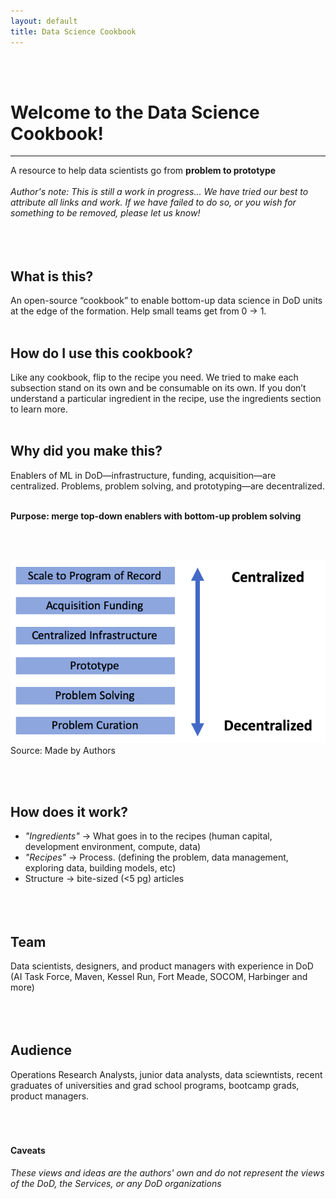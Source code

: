 ```yaml
---
layout: default
title: Data Science Cookbook
---
```

<br><br>
# Welcome to the Data Science Cookbook!
-------------------------
A resource to help data scientists go from **problem to prototype**
<br><br>
_Author's note: This is still a work in progress..._
_We have tried our best to attribute all links and work. If we have failed to do so, or you wish for something to be removed, please let us know!_
<br/><br/><br><br>
## What is this?
An open-source “cookbook” to enable bottom-up data science in DoD units at the edge of the formation. Help small teams get from 0 → 1.
<br><br>


## How do I use this cookbook?
Like any cookbook, flip to the recipe you need. We tried to make each subsection stand on its own and be consumable on its own. If you don’t understand a particular ingredient in the recipe, use the ingredients section to learn more.
<br/><br/>

## Why did you make this?
Enablers of ML in DoD—infrastructure, funding, acquisition—are centralized.
Problems, problem solving, and prototyping—are decentralized.
<br/><br/>

**Purpose: merge top-down enablers with bottom-up problem solving**

<br><br>

![Centralized and Decentralized](./assets/index/centralized_decentralized.png)
Source: Made by Authors


<br/><br/>
## How does it work?
- _"Ingredients"_ → What goes in to the recipes (human capital, development environment, compute, data)
- _"Recipes"_ → Process. (defining the problem, data management, exploring data, building models, etc)
- Structure → bite-sized (<5 pg) articles
<br/><br/><br/><br/>

## Team
Data scientists, designers, and product managers with experience in DoD (AI Task Force, Maven, Kessel Run, Fort Meade, SOCOM, Harbinger and more)
<br/><br/><br/><br/>

## Audience
Operations Research Analysts, junior data analysts, data sciewntists, recent graduates of universities and grad school programs, bootcamp grads, product managers.
<br/><br/><br/><br/>

#### Caveats
_These views and ideas are the authors' own and do not represent the views of the DoD, the Services, or any DoD organizations_
